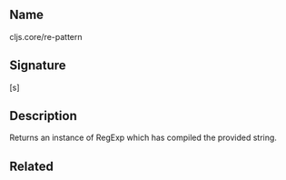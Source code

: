 ## Name
cljs.core/re-pattern

## Signature
[s]

## Description

Returns an instance of RegExp which has compiled the provided string.

## Related
